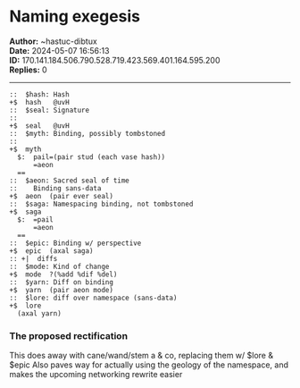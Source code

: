 # Naming exegesis

**Author:** ~hastuc-dibtux  
**Date:** 2024-05-07 16:56:13  
**ID:** 170.141.184.506.790.528.719.423.569.401.164.595.200  
**Replies:** 0  

---

```hoon
::  $hash: Hash
+$  hash   @uvH
::  $seal: Signature
::
+$  seal   @uvH
::  $myth: Binding, possibly tombstoned
::
+$  myth
  $:  pail=(pair stud (each vase hash))
      =aeon
  ==
::  $aeon: Sacred seal of time
::    Binding sans-data
+$  aeon  (pair ever seal)
::  $saga: Namespacing binding, not tombstoned
+$  saga
  $:  =pail
      =aeon
  ==
::  $epic: Binding w/ perspective
+$  epic  (axal saga)
:: +|  diffs
::  $mode: Kind of change
+$  mode  ?(%add %dif %del)
::  $yarn: Diff on binding
+$  yarn  (pair aeon mode)
::  $lore: diff over namespace (sans-data)
+$  lore
  (axal yarn)

```

### The proposed rectification

This does away with cane/wand/stem a & co, replacing them w/ $lore & $epic
Also paves way for actually using the geology of the namespace, and makes the upcoming networking rewrite easier


